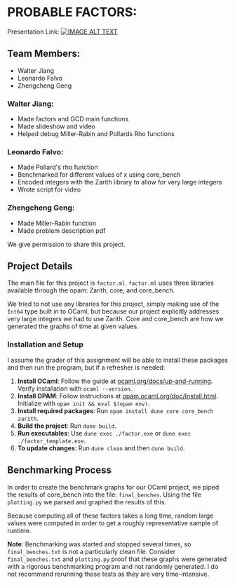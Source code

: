 # PROBABLE FACTORS:
Presentation Link:
[![IMAGE ALT TEXT](http://img.youtube.com/vi/caHvkIa4Jwc/0.jpg)](http://www.youtube.com/watch?v=caHvkIa4Jwc "Associated Presentation")

## Team Members:
- Walter Jiang
- Leonardo Falvo
- Zhengcheng Geng

### Walter Jiang:
- Made factors and GCD main functions
- Made slideshow and video
- Helped debug Miller-Rabin and Pollards Rho functions

### Leonardo Falvo:
- Made Pollard's rho function
- Benchmarked for different values of x using core_bench
- Encoded integers with the Zarith library to allow for very large integers
- Wrote script for video

### Zhengcheng Geng:
- Made Miller-Rabin function
- Made problem description pdf

We give permission to share this project. 

## Project Details

The main file for this project is `factor.ml`. `factor.ml` uses three libraries available through the opam: Zarith, core, and core_bench.

We tried to not use any libraries for this project, simply making use of the `Int64` type built in to OCaml, but because our project explicitly addresses very large integers we had to use Zarith. Core and core_bench are how we generated the graphs of time at given values.

### Installation and Setup

I assume the grader of this assignment will be able to install these packages and then run the program, but if a refresher is needed:

1. **Install OCaml**: Follow the guide at [ocaml.org/docs/up-and-running](https://ocaml.org/docs/up-and-running). Verify installation with `ocaml --version`.
2. **Install OPAM**: Follow instructions at [opam.ocaml.org/doc/Install.html](https://opam.ocaml.org/doc/Install.html). Initialize with `opam init && eval $(opam env)`.
3. **Install required packages**: Run `opam install dune core core_bench zarith`.
4. **Build the project**: Run `dune build`.
5. **Run executables**: Use `dune exec ./factor.exe` or `dune exec ./factor_template.exe`.
6. **To update changes**: Run `dune clean` and then `dune build`.

## Benchmarking Process

In order to create the benchmark graphs for our OCaml project, we piped the results of core_bench into the file: `final_benches`. Using the file `plotting.py` we parsed and graphed the results of this.

Because computing all of these factors takes a long time, random large values were computed in order to get a roughly representative sample of runtime.

**Note**: Benchmarking was started and stopped several times, so `final_benches.txt` is not a particularly clean file. Consider `final_benches.txt` and `plotting.py` proof that these graphs were generated with a rigorous benchmarking program and not randomly generated. I do not recommend rerunning these tests as they are very time-intensive.
